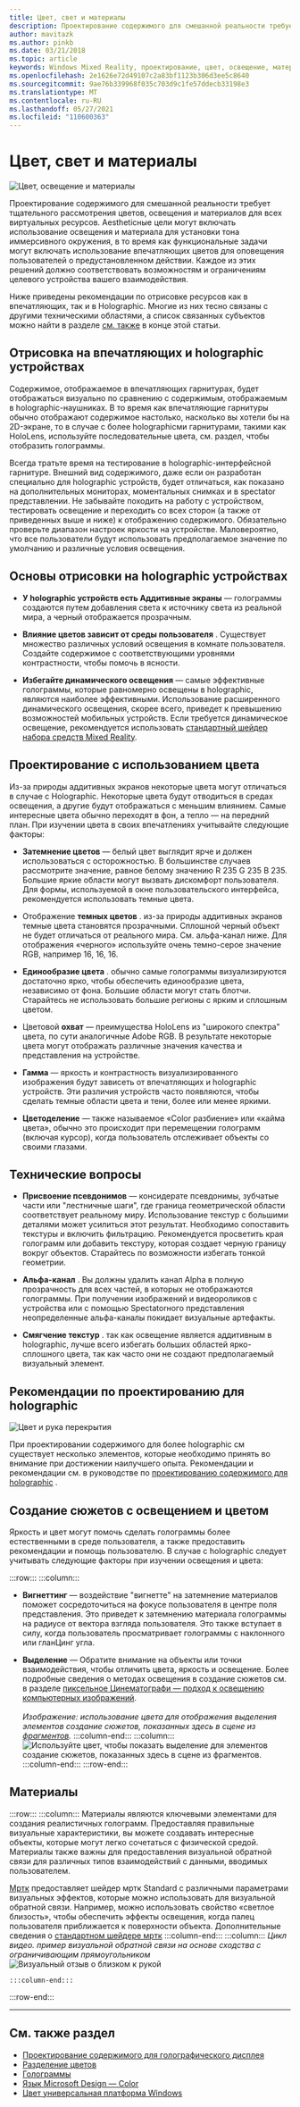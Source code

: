```yaml
---
title: Цвет, свет и материалы
description: Проектирование содержимого для смешанной реальности требует тщательного рассмотрения цветов, освещения и материалов для всех визуальных ресурсов.
author: mavitazk
ms.author: pinkb
ms.date: 03/21/2018
ms.topic: article
keywords: Windows Mixed Reality, проектирование, цвет, освещение, материалы, гарнитура смешанной реальности, гарнитура Windows Mixed Reality, гарнитура виртуальной реальности, HoloLens, МРТК, набор средств смешанной реальности
ms.openlocfilehash: 2e1626e72d49107c2a83bf1123b306d3ee5c8640
ms.sourcegitcommit: 9ae76b339968f035c703d9c1fe57ddecb33198e3
ms.translationtype: MT
ms.contentlocale: ru-RU
ms.lasthandoff: 05/27/2021
ms.locfileid: "110600363"
---
```

# <a name="color-light-and-materials"></a>Цвет, свет и материалы

![Цвет, освещение и материалы](images/RemoteRendering.jpg)

Проектирование содержимого для смешанной реальности требует тщательного рассмотрения цветов, освещения и материалов для всех виртуальных ресурсов. Aestheticные цели могут включать использование освещения и материала для установки тона иммерсивного окружения, в то время как функциональные задачи могут включать использование впечатляющих цветов для оповещения пользователей о предустановленном действии. Каждое из этих решений должно соответствовать возможностям и ограничениям целевого устройства вашего взаимодействия.

Ниже приведены рекомендации по отрисовке ресурсов как в впечатляющих, так и в Holographic. Многие из них тесно связаны с другими техническими областями, а список связанных субъектов можно найти в разделе [см. также](color-light-and-materials.md#see-also) в конце этой статьи.

## <a name="rendering-on-immersive-vs-holographic-devices"></a>Отрисовка на впечатляющих и holographic устройствах

Содержимое, отображаемое в впечатляющих гарнитурах, будет отображаться визуально по сравнению с содержимым, отображаемым в holographic-наушниках. В то время как впечатляющие гарнитуры обычно отображают содержимое настолько, насколько вы хотели бы на 2D-экране, то в случае с более holographicми гарнитурами, такими как HoloLens, используйте последовательные цвета, см. раздел, чтобы отобразить голограммы.

Всегда тратьте время на тестирование в holographic-интерфейсной гарнитуре. Внешний вид содержимого, даже если он разработан специально для holographic устройств, будет отличаться, как показано на дополнительных мониторах, моментальных снимках и в spectator представлении. Не забывайте походить на работу с устройством, тестировать освещение и переходить со всех сторон (а также от приведенных выше и ниже) к отображению содержимого. Обязательно проверьте диапазон настроек яркости на устройстве. Маловероятно, что все пользователи будут использовать предполагаемое значение по умолчанию и различные условия освещения.

## <a name="fundamentals-of-rendering-on-holographic-devices"></a>Основы отрисовки на holographic устройствах

* **У holographic устройств есть Аддитивные экраны** — голограммы создаются путем добавления света к источнику света из реальной мира, а черный отображается прозрачным.

* **Влияние цветов зависит от среды пользователя** . Существует множество различных условий освещения в комнате пользователя. Создайте содержимое с соответствующими уровнями контрастности, чтобы помочь в ясности.

* **Избегайте динамического освещения** — самые эффективные голограммы, которые равномерно освещены в holographic, являются наиболее эффективными. Использование расширенного динамического освещения, скорее всего, приведет к превышению возможностей мобильных устройств. Если требуется динамическое освещение, рекомендуется использовать [стандартный шейдер набора средств Mixed Reality](https://github.com/microsoft/MixedRealityToolkit-Unity/blob/mrtk_release/Documentation/README_MRTKStandardShader.md). 

## <a name="designing-with-color"></a>Проектирование с использованием цвета

Из-за природы аддитивных экранов некоторые цвета могут отличаться в случае с Holographic. Некоторые цвета будут отводиться в средах освещения, а другие будут отображаться с меньшим влиянием. Самые интересные цвета обычно переходят в фон, а тепло — на передний план. При изучении цвета в своих впечатлениях учитывайте следующие факторы:

* **Затемнение цветов** — белый цвет выглядит ярче и должен использоваться с осторожностью. В большинстве случаев рассмотрите значение, равное белому значению R 235 G 235 B 235. Большие яркие области могут вызвать дискомфорт пользователя. Для формы, используемой в окне пользовательского интерфейса, рекомендуется использовать темные цвета.

* Отображение **темных цветов** . из-за природы аддитивных экранов темные цвета становятся прозрачными. Сплошной черный объект не будет отличаться от реального мира. См. альфа-канал ниже. Для отображения «черного» используйте очень темно-серое значение RGB, например 16, 16, 16.

* **Единообразие цвета** . обычно самые голограммы визуализируются достаточно ярко, чтобы обеспечить единообразие цвета, независимо от фона. Большие области могут стать блотчи. Старайтесь не использовать большие регионы с ярким и сплошным цветом.

* Цветовой **охват** — преимущества HoloLens из "широкого спектра" цвета, по сути аналогичные Adobe RGB. В результате некоторые цвета могут отображать различные значения качества и представления на устройстве.

* **Гамма** — яркость и контрастность визуализированного изображения будут зависеть от впечатляющих и holographic устройств. Эти различия устройств часто появляются, чтобы сделать темные области цвета и тени, более или менее яркими.

* **Цветоделение** — также называемое «Color разбиение» или «кайма цвета», обычно это происходит при перемещении голограмм (включая курсор), когда пользователь отслеживает объекты со своими глазами.

## <a name="technical-considerations"></a>Технические вопросы

* **Присвоение псевдонимов** — консидерате псевдонимы, зубчатые части или "лестничные шаги", где граница геометрической области соответствует реальному миру. Использование текстур с большими деталями может усилиться этот результат. Необходимо сопоставить текстуры и включить фильтрацию. Рекомендуется просветить края голограмм или добавить текстуру, которая создает черную границу вокруг объектов. Старайтесь по возможности избегать тонкой геометрии.

* **Альфа-канал** . Вы должны удалить канал Alpha в полную прозрачность для всех частей, в которых не отображаются голограммы. При получении изображений и видеороликов с устройства или с помощью Spectatorного представления неопределенные альфа-каналы покидает визуальные артефакты.

* **Смягчение текстур** . так как освещение является аддитивным в holographic, лучше всего избегать больших областей ярко-сплошного цвета, так как часто они не создают предполагаемый визуальный элемент.

## <a name="design-guidelines-for-holographic-display"></a>Рекомендации по проектированию для holographic

![Цвет и рука перекрытия](images/color_handocclusion.jpg)

При проектировании содержимого для более holographic см существует несколько элементов, которые необходимо принять во внимание при достижении наилучшего опыта. Рекомендации и рекомендации см. в руководстве по [проектированию содержимого для holographic](designing-content-for-holographic-display.md) .

## <a name="storytelling-with-light-and-color"></a>Создание сюжетов с освещением и цветом

Яркость и цвет могут помочь сделать голограммы более естественными в среде пользователя, а также предоставить рекомендации и помощь пользователю. В случае с holographic следует учитывать следующие факторы при изучении освещения и цвета:

:::row:::
    :::column:::
* **Вигнеттинг** — воздействие "вигнетте" на затемнение материалов поможет сосредоточиться на фокусе пользователя в центре поля представления. Это приведет к затемнению материала голограммы на радиусе от вектора взгляда пользователя. Это также вступает в силу, когда пользователь просматривает голограммы с наклонного или гланЦинг угла.

* **Выделение** — Обратите внимание на объекты или точки взаимодействия, чтобы отличить цвета, яркость и освещение. Более подробные сведения о методах освещения в создание сюжетов см. в разделе [пиксельное Цинематографи — подход к освещению компьютерных изображений](http://media.siggraph.org/education/cgsource/Archive/ConfereceCourses/S96/course30.pdf).<br>
        <br>
        *Изображение: использование цвета для отображения выделения элементов создание сюжетов, показанных здесь в сцене из [фрагментов](https://www.microsoft.com/p/fragments/9nblggh5ggm8).*
    :::column-end:::
        :::column:::
        ![Используйте цвет, чтобы показать выделение для элементов создание сюжетов, показанных здесь в сцене из фрагментов.](images/640px-fragments.jpg)<br>
    :::column-end:::
:::row-end:::

## <a name="materials"></a>Материалы

:::row:::
    :::column:::
Материалы являются ключевыми элементами для создания реалистичных голограмм. Предоставляя правильные визуальные характеристики, вы можете создавать интересные объекты, которые могут легко сочетаться с физической средой. Материалы также важны для предоставления визуальной обратной связи для различных типов взаимодействий с данными, вводимых пользователем.  

[Мртк](https://github.com/Microsoft/MixedRealityToolkit-Unity) предоставляет шейдер мртк Standard с различными параметрами визуальных эффектов, которые можно использовать для визуальной обратной связи. Например, можно использовать свойство «светлое близость», чтобы обеспечить эффекты освещения, когда палец пользователя приближается к поверхности объекта. Дополнительные сведения о [стандартном шейдере мртк](/windows/mixed-reality/mrtk-unity/features/rendering/mrtk-standard-shader)
    :::column-end:::
        :::column:::
    *Цикл видео. пример визуальной обратной связи на основе сходства с ограничивающим прямоугольником* 
     ![ Визуальный отзыв о близком к рукой](images/HoloLens2_Proximity.gif)

    :::column-end:::
:::row-end:::
<br>

---

## <a name="see-also"></a>См. также раздел
* [Проектирование содержимого для голографического дисплея](designing-content-for-holographic-display.md)
* [Разделение цветов](../develop/platform-capabilities-and-apis/hologram-stability.md#color-separation)
* [Голограммы](../discover/hologram.md)
* [Язык Microsoft Design — Color](https://www.microsoft.com/design/color)
* [Цвет универсальная платформа Windows](/windows/uwp/style/color)